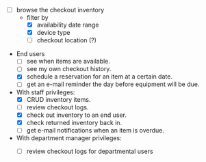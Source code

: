 * [ ] browse the checkout inventory
  * filter by
    * [x] availability date range
    * [x] device type
    * [ ] checkout location (?)
* End users
    * [ ] see when items are available.
    * [ ] see my own checkout history.
    * [x] schedule a reservation for an item at a certain date.
    * [ ] get an e-mail reminder the day before equipment will be due.
* With staff privileges:
  * [x] CRUD inventory items.
  * [ ] review checkout logs.
  * [x] check out inventory to an end user.
  * [x] check returned inventory back in.
  * [ ] get e-mail notifications when an item is overdue.
* With department manager privileges:
  * [ ] review checkout logs for departmental users

